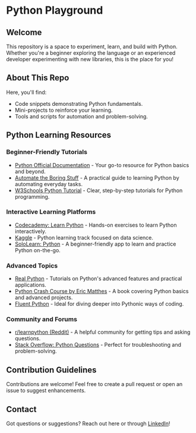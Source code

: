 # Python Playground

## Welcome  
This repository is a space to experiment, learn, and build with Python. Whether you're a beginner exploring the language or an experienced developer experimenting with new libraries, this is the place for you!

## About This Repo  
Here, you'll find:  
- Code snippets demonstrating Python fundamentals.  
- Mini-projects to reinforce your learning.  
- Tools and scripts for automation and problem-solving.  

## Python Learning Resources  

### Beginner-Friendly Tutorials  
- [Python Official Documentation](https://docs.python.org/3/tutorial/) - Your go-to resource for Python basics and beyond.  
- [Automate the Boring Stuff](https://automatetheboringstuff.com/) - A practical guide to learning Python by automating everyday tasks.  
- [W3Schools Python Tutorial](https://www.w3schools.com/python/) - Clear, step-by-step tutorials for Python programming.

### Interactive Learning Platforms  
- [Codecademy: Learn Python](https://www.codecademy.com/learn/learn-python-3) - Hands-on exercises to learn Python interactively.  
- [Kaggle](https://www.kaggle.com/learn/python) - Python learning track focused on data science.  
- [SoloLearn: Python](https://www.sololearn.com/) - A beginner-friendly app to learn and practice Python on-the-go.  

### Advanced Topics  
- [Real Python](https://realpython.com/) - Tutorials on Python's advanced features and practical applications.  
- [Python Crash Course by Eric Matthes](https://nostarch.com/pythoncrashcourse2e) - A book covering Python basics and advanced projects.  
- [Fluent Python](https://www.oreilly.com/library/view/fluent-python-2nd/9781492056348/) - Ideal for diving deeper into Pythonic ways of coding.

### Community and Forums  
- [r/learnpython (Reddit)](https://www.reddit.com/r/learnpython/) - A helpful community for getting tips and asking questions.  
- [Stack Overflow: Python Questions](https://stackoverflow.com/questions/tagged/python) - Perfect for troubleshooting and problem-solving.

## Contribution Guidelines  
Contributions are welcome! Feel free to create a pull request or open an issue to suggest enhancements.

## Contact  
Got questions or suggestions? Reach out here or through [LinkedIn](https://www.linkedin.com/in/zachary-nicholas1341/)!
